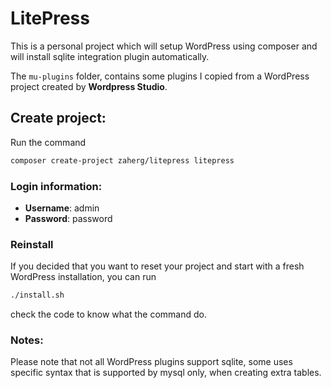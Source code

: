 # LitePress

This is a personal project which will setup WordPress using composer and will install sqlite integration plugin automatically.

The `mu-plugins` folder, contains some plugins I copied from a WordPress project created by **Wordpress Studio**.

## Create project:

Run the command

```bash
composer create-project zaherg/litepress litepress
```

### Login information:

- **Username**: admin
- **Password**: password

### Reinstall

If you decided that you want to reset your project and start with a fresh WordPress installation, you can run

```bash
./install.sh
```

check the code to know what the command do.

### Notes:

Please note that not all WordPress plugins support sqlite, some uses specific syntax that is supported by mysql only, when creating extra tables.